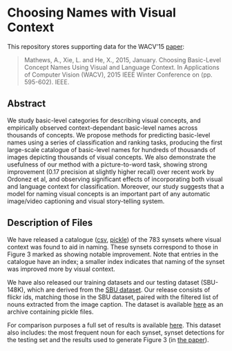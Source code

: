 # Choosing Names with Visual Context

This repository stores supporting data for the WACV'15 [paper](https://ieeexplore.ieee.org/document/7045939):
>Mathews, A., Xie, L. and He, X., 2015, January. Choosing Basic-Level Concept Names Using Visual and Language Context. In Applications of Computer Vision (WACV), 2015 IEEE Winter Conference on (pp. 595-602). IEEE.

## Abstract

We study basic-level categories for describing visual concepts, and empirically observed context-dependant basic-level names across thousands of concepts. We propose methods for predicting basic-level names using a series of classification and ranking tasks, producing the first large-scale catalogue of basic-level names for hundreds of thousands of images depicting thousands of visual concepts. We also demonstrate the usefulness of our method with a picture-to-word task, showing strong improvement (0.17 precision at slightly higher recall) over recent work by Ordonez et al, and observing significant effects of incorporating both visual and language context for classification. Moreover, our study suggests that a model for naming visual concepts is an important part of any automatic image/video captioning and visual story-telling system.

## Description of Files

We have released a catalogue ([csv](/basic_level_catalogue.csv), [pickle](/basic_level_catalogue.pik)) of the 783 synsets where visual context was found to aid in naming. These synsets correspond to those in Figure 3 marked as showing notable improvement. Note that entries in the catalogue have an index; a smaller index indicates that naming of the synset was improved more by visual context.

We have also released our training datasets and our testing dataset (SBU-148K), which are derived from the [SBU dataset](http://vision.cs.stonybrook.edu/~vicente/sbucaptions/). Our release consists of flickr ids, matching those in the SBU dataset, paired with the filtered list of nouns extracted from the image caption. The dataset is available [here](/word_prediction_benchmark.zip) as an archive containing pickle files.

For comparison purposes a full set of results is available [here](/comparison_dataset.7z). This dataset also includes: the most frequent noun for each synset, synset detections for the testing set and the results used to generate Figure 3 (in [the paper](/basic_level.pdf)).
